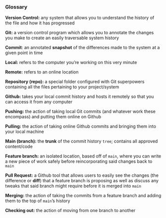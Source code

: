### Glossary

**Version Control:** any system that allows you to understand the history of the file and how it has progressed

**Git:** a version control program which allows you to annotate the changes you make to create an easily traversable system history

**Commit**: an annotated **snapshot** of the differences made to the system at a given point in time

**Local:** refers to the computer you’re working on this very minute

**Remote:** refers to an online location

**Repository (repo):** a special folder configured with Git superpowers containing all the files pertaining to your project/system

**Github:** takes your local commit history and hosts it remotely so that you can access it from any computer

**Pushing:** the action of taking local Git commits (and whatever work these encompass) and putting them online on Github

**Pulling:** the action of taking online Github commits and bringing them into your local machine

**Main (branch):** the **trunk** of the commit history `tree`; contains all approved content/code

**Feature branch:** an isolated location, based off of `main`, where you can write a new piece of work safely before reincorporating said changes back to `main`

**Pull Request:** a Github tool that allows users to easily see the changes (the difference or **diff**) that a feature branch is proposing as well as discuss any tweaks that said branch might require before it is merged into `main`

**Merging:** the action of taking the commits from a feature branch and adding them to the top of `main`’s history

**Checking out:** the action of moving from one branch to another
